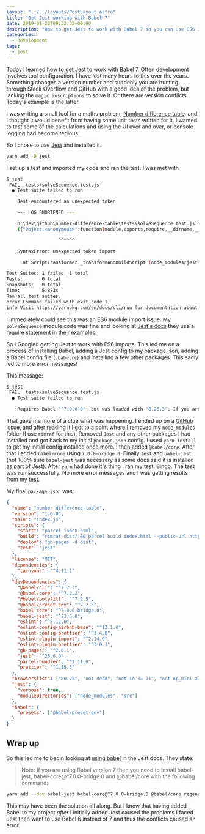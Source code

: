```yaml
---
layout: "../../layouts/PostLayout.astro"
title: "Get Jest working with Babel 7"
date: 2019-01-22T09:32:32+00:00
description: "How to get Jest to work with Babel 7 so you can use ES6 JavaScript features"
categories:
  - development
tags:
  - jest
---
```


Today I learned how to get [Jest](https://jestjs.io) to work with Babel 7. Often development involves tool configuration. I have lost many hours to this over the years. Something changes a version number and suddenly you are hunting through Stack Overflow and GitHub with a good idea of the problem, but lacking the `magic inscriptions` to solve it. Or there are version conflicts. Today's example is the latter.

I was writing a small tool for a maths problem, [Number difference table](https://github.com/freemagee/number-difference-table), and I thought it would benefit from having some unit tests written for it. I wanted to test some of the calculations and using the UI over and over, or console logging had become tedious.

So I chose to use [Jest](https://jestjs.io) and installed it.

```bash
yarn add -D jest
```

<!--more-->

I set up a test and imported my code and ran the test. I was met with

```bash
$ jest
 FAIL  tests/solveSequence.test.js
  ● Test suite failed to run

    Jest encountered an unexpected token

    --- LOG SHORTENED ---

    D:\dev\github\number-difference-table\tests\solveSequence.test.js:1
    ({"Object.<anonymous>":function(module,exports,require,__dirname,__filename,global,jest){import solveSequence from "solveSequence";

                   ^^^^^^

    SyntaxError: Unexpected token import

      at ScriptTransformer._transformAndBuildScript (node_modules/jest-runtime/build/script_transformer.js:403:17)

Test Suites: 1 failed, 1 total
Tests:       0 total
Snapshots:   0 total
Time:        5.823s
Ran all test suites.
error Command failed with exit code 1.
info Visit https://yarnpkg.com/en/docs/cli/run for documentation about this command.
```

I immediately could see this was an ES6 module import issue. My `solveSequence` module code was fine and looking at [Jest's docs](https://jestjs.io/docs/en/getting-started) they use a require statement in their examples.

So I Googled getting Jest to work with ES6 imports. This led me on a process of installing Babel, adding a Jest config to my package.json, adding a Babel config file (`.babelrc`) and installing a few other packages. This sadly led to more error messages!

This message:

```bash
$ jest
 FAIL  tests/solveSequence.test.js
  ● Test suite failed to run

    Requires Babel "^7.0.0-0", but was loaded with "6.26.3". If you are sure you have a compatible version of @babel/core, it is likely that something in your build process is loading the wrong version. Inspect the stack trace of this error to look for the first entry that doesn't mention "@babel/core" or "babel-core" to see what is calling Babel. (While processing preset: "D:\\dev\\github\\number-difference-table\\node_modules\\@babel\\preset-env\\lib\\index.js")
```

That gave me more of a clue what was happening. I ended up on a [GitHub issue](https://github.com/facebook/jest/issues/6913), and after reading it I got to a point where I removed my `node_modules` folder (I use `rimraf` for this). Removed `Jest` and any other packages I had installed and got back to my initial `package.json` config. I used `yarn install` to get my initial config installed once more. I then added `@babel/core`. After that I added `babel-core` using `7.0.0-bridge.0`. Finally `Jest` and `babel-jest` (not 100% sure `babel-jest` was necessary as some docs said it is installed as part of Jest). After `yarn` had done it's thing I ran my test. Bingo. The test was run successfully. No more error messages and I was getting results from my test.

My final `package.json` was:

```json
{
  "name": "number-difference-table",
  "version": "1.0.0",
  "main": "index.js",
  "scripts": {
    "start": "parcel index.html",
    "build": "rimraf dist/ && parcel build index.html --public-url https://freemagee.github.io/number-difference-table/ --no-source-maps",
    "deploy": "gh-pages -d dist",
    "test": "jest"
  },
  "license": "MIT",
  "dependencies": {
    "tachyons": "^4.11.1"
  },
  "devDependencies": {
    "@babel/cli": "^7.2.3",
    "@babel/core": "^7.2.2",
    "@babel/polyfill": "^7.2.5",
    "@babel/preset-env": "^7.2.3",
    "babel-core": "^7.0.0-bridge.0",
    "babel-jest": "^23.6.0",
    "eslint": "^5.12.0",
    "eslint-config-airbnb-base": "^13.1.0",
    "eslint-config-prettier": "^3.4.0",
    "eslint-plugin-import": "^2.14.0",
    "eslint-plugin-prettier": "^3.0.1",
    "gh-pages": "^2.0.1",
    "jest": "^23.6.0",
    "parcel-bundler": "^1.11.0",
    "prettier": "^1.15.3"
  },
  "browserslist": [">0.2%", "not dead", "not ie <= 11", "not op_mini all"],
  "jest": {
    "verbose": true,
    "moduleDirectories": ["node_modules", "src"]
  },
  "babel": {
    "presets": ["@babel/preset-env"]
  }
}
```

## Wrap up

So this led me to begin looking at [using babel](https://jestjs.io/docs/en/getting-started#using-babel) in the Jest docs. They state:

> Note: If you are using Babel version 7 then you need to install babel-jest, babel-core@^7.0.0-bridge.0 and @babel/core with the following command:

```bash
yarn add --dev babel-jest babel-core@^7.0.0-bridge.0 @babel/core regenerator-runtime
```

This may have been the solution all along. But I know that having added Babel to my project _after_ I initially added Jest caused the problems I faced. Jest then want to use Babel 6 instead of 7 and thus the conflicts caused an error.
